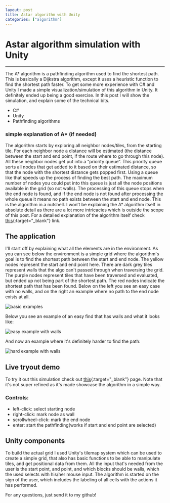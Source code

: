 ```yaml
---
layout: post
title: Astar algorithm with Unity
categories: ["algorithm"]
---
```

# Astar algorithm simulation with Unity
---
<div class="intro">
The A* algorithm is a pathfinding algorithm used to find the shortest path. This is basically a Dijkstra algorithm, except it uses a heuristic function to find the shortest path faster. To get some more experience with C# and Unity I made a simple visualization/simulation of this algorithm in Unity. It definitely ended up being a good exercise. In this post I will show the simulation, and explain some of the technical bits.
</div>

<ul class="tags">
    <li>C#</li>
    <li>Unity</li>
    <li>Pathfinding algorithms</li>
</ul>

### simple explanation of A* (if needed)
The algorithm starts by exploring all neighbor nodes/tiles, from the starting tile. For each neighbor node a distance will be estimated (the distance between the start and end point, if the route where to go through this node). All these neighbor nodes get put into a “priority queue”. This priority queue sorts all nodes that get added to it based on their estimated distance, so that the node with the shortest distance gets popped first. Using a queue like that speeds up the process of finding the best path. The maximum number of nodes you could put into this queue is just all the node positions available in the grid (so not walls). The processing of this queue stops when the end node is found, and if the end node is not found after processing the whole queue it means no path exists between the start and end node. This is the algorithm in a nutshell. I won’t be explaining the A* algorithm itself in absolute detail as there are a lot more intricacies which is outside the scope of this post. For a detailed explanation of the algorithm itself check [this](https://www.simplilearn.com/tutorials/artificial-intelligence-tutorial/a-star-algorithm){:target="_blank"} link.

## The application
I'll start off by explaining what all the elements are in the environment. As you can see below the environment is a simple grid where the algorithm's goal is to find the shortest path between the start and end node. The yellow nodes represent the start and end point here. There are dark grey tiles represent walls that the algo can't passed through when traversing the grid. The purple nodes represent tiles that have been traversed and evaluated, but ended up not being part of the shortest path. The red nodes indicate the shortest path that has been found. Below on the left you see an easy case with no walls, and on the right an example where no path to the end node exists at all.

![basic examples]({{site.url}}/assets/images/astar/explain_base.png)

Below you see an example of an easy find that has walls and what it looks like:

![easy example with walls]({{site.url}}/assets/images/astar/easy_wall_example.png)

And now an example where it's definitely harder to find the path:

![hard example with walls]({{site.url}}/assets/images/astar/hard_wall_example.png)


## Live tryout demo
To try it out this simulation check out [this](https://satrya070.github.io/AstarWeb){:target="_blank"} page. Note that it's not super refined as it's made showcase the algorithm in a simple way.
### Controls:
- left-click: select starting node
- right-click: mark node as wall
- scrollwheel-click: mark the end node
- enter: start the pathfinding(works if start and end point are selected)

## Unity components
To build the actual grid I used Unity's tilemap system which can be used to create a simple grid, that also has basic functions to be able to manipulate tiles, and get positional data from them. All the input that's needed from the user is the start point, and point, and which blocks should be walls, which the used selects with his/her mouse input. The algorithm is started on the sign of the user, which includes the labeling of all cells with the actions it has performed.

For any questions, just send it to my github!

<!--
## Live tryout demo
To try it out this simulation check out [this](https://satrya070.github.io/AstarWeb){:target="_blank"} page. Note that it's not super refined as it's made showcase the algorithm in a simple way.
### Controls:
- left-click: select starting node
- right-click: mark node as wall
- scrollwheel-click: mark the end node
- enter: start the pathfinding(works if start and end point are selected)
-->